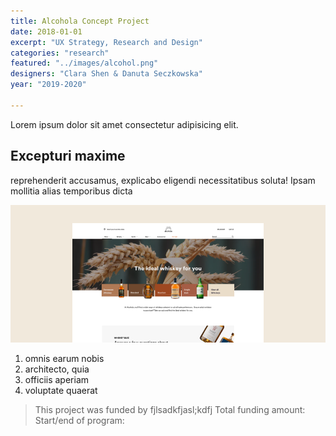 ```yaml
---
title: Alcohola Concept Project
date: 2018-01-01
excerpt: "UX Strategy, Research and Design"
categories: "research"
featured: "../images/alcohol.png"
designers: "Clara Shen & Danuta Seczkowska"
year: "2019-2020"

---
```

Lorem ipsum dolor sit amet consectetur adipisicing elit.

## Excepturi maxime

reprehenderit accusamus, explicabo eligendi necessitatibus soluta! Ipsam mollitia alias temporibus dicta

![gatsby tutorial](/images/uploads/alcohol.png)

1. omnis earum nobis
2. architecto, quia
3. officiis aperiam
4. voluptate quaerat

> This project was funded by fjlsadkfjasl;kdfj
> Total funding amount:
> Start/end of program: